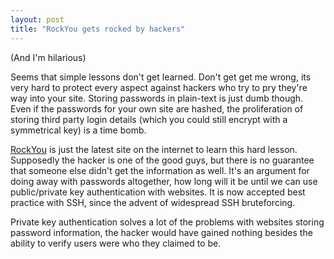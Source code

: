 ```yaml
---
layout: post
title: "RockYou gets rocked by hackers"
---
```


(And I'm hilarious)

Seems that simple lessons don't get learned. Don't get get me wrong, its very hard to protect every aspect against hackers who try to pry they're way into your site. Storing passwords in plain-text is just dumb though. Even if the passwords for your own site are hashed, the proliferation of storing third party login details (which you could still encrypt with a symmetrical key) is a time bomb.
<!--more-->
<a href="http://igigi.baywords.com/rockyou-com-exposed-more-than-32-millions-of-passwords-in-plaintext">RockYou</a> is just the latest site on the internet to learn this hard lesson. Supposedly the hacker is one of the good guys, but there is no guarantee that someone else didn't get the information as well. It's an argument for doing away with passwords altogether, how long will it be until we can use public/private key authentication with websites. It is now accepted best practice with SSH, since the advent of widespread SSH bruteforcing.

Private key authentication solves a lot of the problems with websites storing password information, the hacker would have gained nothing besides the ability to verify users were who they claimed to be.
